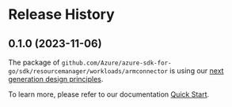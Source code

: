 # Release History

## 0.1.0 (2023-11-06)

The package of `github.com/Azure/azure-sdk-for-go/sdk/resourcemanager/workloads/armconnector` is using our [next generation design principles](https://azure.github.io/azure-sdk/general_introduction.html).

To learn more, please refer to our documentation [Quick Start](https://aka.ms/azsdk/go/mgmt).